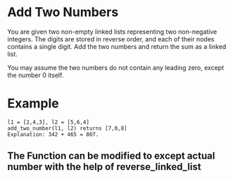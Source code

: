 # Add Two Numbers
You are given two non-empty linked lists representing two non-negative integers. The digits are stored in reverse order, and each of their nodes contains a single digit. Add the two numbers and return the sum as a linked list.

You may assume the two numbers do not contain any leading zero, except the number 0 itself.

# Example 
    l1 = [2,4,3], l2 = [5,6,4]
    add_two_number(l1, l2) returns [7,0,8]
    Explanation: 342 + 465 = 807.

## The Function can be modified to except actual number with the help of reverse_linked_list